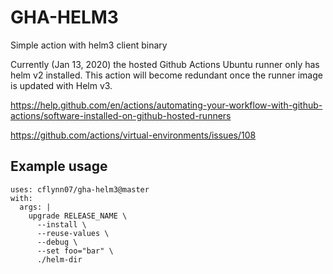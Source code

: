 GHA-HELM3
=========

Simple action with helm3 client binary

Currently (Jan 13, 2020) the hosted Github Actions Ubuntu runner only has helm v2 installed. This action will become redundant once the runner image is updated with Helm v3.

https://help.github.com/en/actions/automating-your-workflow-with-github-actions/software-installed-on-github-hosted-runners

https://github.com/actions/virtual-environments/issues/108

## Example usage
```
uses: cflynn07/gha-helm3@master
with: 
  args: |
    upgrade RELEASE_NAME \
      --install \
      --reuse-values \
      --debug \
      --set foo="bar" \
      ./helm-dir
```
